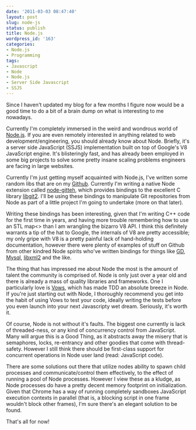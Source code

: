 ```yaml
---
date: '2011-03-03 08:47:40'
layout: post
slug: node-js
status: publish
title: Node.js
wordpress_id: '163'
categories:
- Node.js
- Programming
tags:
- Javascript
- Node
- Node.js
- Server Side Javascript
- SSJS
---
```


Since I haven't updated my blog for a few months I figure now would be a good time to do a bit of a brain dump on what is interesting to me nowadays.

Currently I'm completely immersed in the weird and wondrous world of [Node.js](http://www.nodejs.org). If you are even remotely interested in anything related to web development/engineering, you should already know about Node. Briefly, it's a server side JavaScript (SSJS) implementation built on top of Google's V8 JavaScript engine. It's blisteringly fast, and has already been employed in some big projects to solve some pretty insane scaling problems engineers are facing in large websites.

Currently I'm just getting myself acquainted with Node.js, I've written some random libs that are on my [Github](http://www.github.com/samcday). Currently I'm writing a native Node extension called [node-gitteh](http://www.github.com/samcday/node-gitteh), which provides bindings to the excellent C library [libgit2](http://libgit2.github.com). I'll be using these bindings to manipulate Git repositories from Node as part of a little project I'm going to undertake (more on that later).

Writing these bindings has been interesting, given that I'm writing C++ code for the first time in years, and having more trouble remembering how to use an STL map<> than I am wrangling the bizarro V8 API. I think this definitely warrants a tip of the hat to Google, the internals of V8 are pretty accessible; my only gripe with V8 is a pretty painful lack of hand-holding documentation, however there were plenty of examples of stuff on Github from other kindred Node spirits who've written bindings for things like [GD](https://github.com/taggon/node-gd), [Mysql](https://github.com/Sannis/node-mysql-libmysqlclient), [libxml2](https://github.com/polotek/libxmljs) and the like.

The thing that has impressed me about Node the most is the amount of talent the community is comprised of. Node is only just over a year old and there is already a mass of quality libraries and frameworks. One I particularly love is [Vows](http://www.github.com/cloudhead/vows), which has made TDD an absolute breeze in Node. If you're just starting out with Node, I thoroughly recommend you get into the habit of using Vows to test your code, ideally writing the tests before you even launch into your next Javascripty wet dream. Seriously, it's worth it.

Of course, Node is not without it's faults. The biggest one currently is lack of threaded-ness, or any kind of concurrency control from JavaScript. Many will argue this is a Good Thing, as it abstracts away the misery that is semaphores, locks, re-entrancy and other goodies that come with thread-safety. However I still think there should be first-class support for concurrent operations in Node user land (read: JavaScript code).

There are some solutions out there that utilize nodes ability to spawn child processes and communicate/control them effectively, to the effect of running a pool of Node processes. However I view these as a kludge, as Node processes do have a pretty decent memory footprint on initialization. Given that Chrome has a way of running completely sandboxes JavaScript execution contexts in parallel (that is, a blocking script in one frame wouldn't block other frames), I'm sure there's an elegant solution to be found.

That's all for now!
